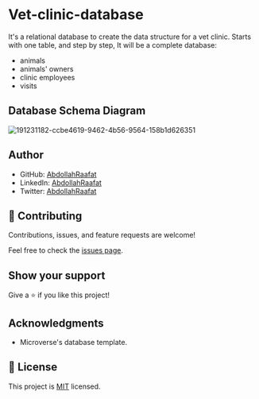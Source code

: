 # Vet-clinic-database

It's a relational database to create the data structure for a vet clinic. Starts with one table, and step by step, It will be a complete database:
- animals
- animals' owners
- clinic employees
- visits


## Database Schema Diagram
![191231182-ccbe4619-9462-4b56-9564-158b1d626351](https://user-images.githubusercontent.com/80994020/191692951-fd1c7d23-1560-48af-a50d-4216c567ae89.png)

## Author

- GitHub: [AbdollahRaafat](https://github.com/AbdollahRaafat)
- LinkedIn: [AbdollahRaafat](https://www.linkedin.com/in/abdollah-raafat-886059221/)
- Twitter: [AbdollahRaafat](https://twitter.com/abdollah_raafat)


## 🤝 Contributing

Contributions, issues, and feature requests are welcome!

Feel free to check the [issues page](../../issues/).

## Show your support

Give a ⭐️ if you like this project!

## Acknowledgments

- Microverse's database template.

## 📝 License

This project is [MIT](./MIT.md) licensed.
